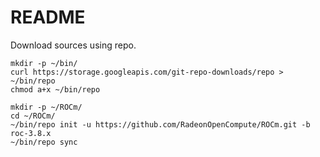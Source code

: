 # README

Download sources using repo.

```
mkdir -p ~/bin/
curl https://storage.googleapis.com/git-repo-downloads/repo > ~/bin/repo
chmod a+x ~/bin/repo

mkdir -p ~/ROCm/
cd ~/ROCm/
~/bin/repo init -u https://github.com/RadeonOpenCompute/ROCm.git -b roc-3.8.x
~/bin/repo sync
```

